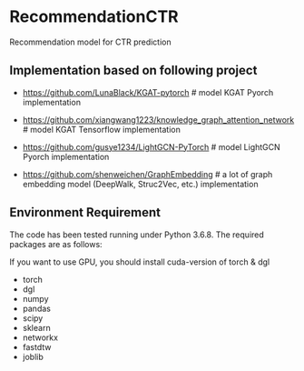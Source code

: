 # RecommendationCTR

Recommendation model for CTR prediction

## Implementation based on following project

* <https://github.com/LunaBlack/KGAT-pytorch> # model KGAT Pyorch implementation

* <https://github.com/xiangwang1223/knowledge_graph_attention_network> # model KGAT Tensorflow implementation

* <https://github.com/gusye1234/LightGCN-PyTorch> # model LightGCN Pyorch implementation

* <https://github.com/shenweichen/GraphEmbedding> # a lot of graph embedding model (DeepWalk, Struc2Vec, etc.) implementation

## Environment Requirement

The code has been tested running under Python 3.6.8. The required packages are as follows:

If you want to use GPU, you should install cuda-version of torch & dgl

* torch
* dgl
* numpy
* pandas
* scipy
* sklearn
* networkx
* fastdtw
* joblib
